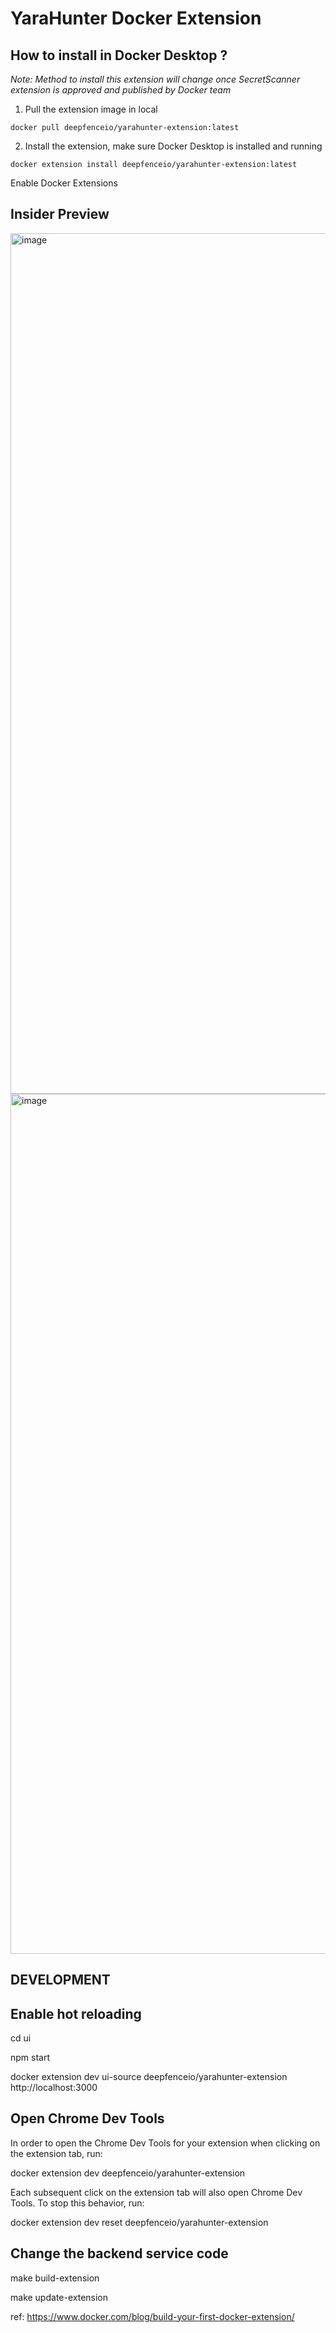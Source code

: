 # YaraHunter Docker Extension

## How to install in Docker Desktop ?
*Note: Method to install this extension will change once SecretScanner extension is approved and published by Docker team*

1. Pull the extension image in local
```
docker pull deepfenceio/yarahunter-extension:latest
```

2. Install the extension, make sure Docker Desktop is installed and running
```
docker extension install deepfenceio/yarahunter-extension:latest
```

Enable Docker Extensions
## Insider Preview

<img width="1377" alt="image" src="https://user-images.githubusercontent.com/18168330/194485464-ab8e402f-8e07-4a0c-86e5-3dae39623df8.png">

<img width="1376" alt="image" src="https://user-images.githubusercontent.com/18168330/194485514-4991ccee-15a4-4df4-b407-c57a2a77d372.png">



## DEVELOPMENT

## Enable hot reloading

cd ui

npm start

docker extension dev ui-source deepfenceio/yarahunter-extension http://localhost:3000
                                   

  
## Open Chrome Dev Tools
  
In order to open the Chrome Dev Tools for your extension when clicking on the extension tab, run:

docker extension dev deepfenceio/yarahunter-extension

Each subsequent click on the extension tab will also open Chrome Dev Tools. To stop this behavior, run:

docker extension dev reset deepfenceio/yarahunter-extension



## Change the backend service code

 make build-extension
    
 make update-extension                            
  
ref: https://www.docker.com/blog/build-your-first-docker-extension/
